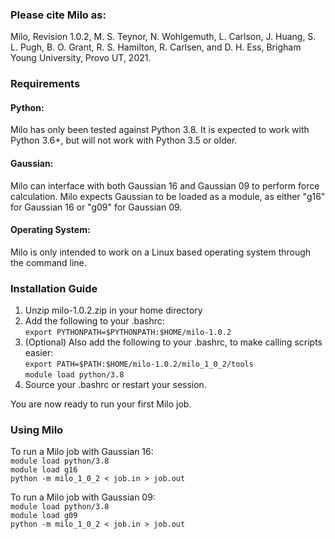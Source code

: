 ### Please cite Milo as:
Milo, Revision 1.0.2, M. S. Teynor, N. Wohlgemuth, L. Carlson, J. Huang, S. L. Pugh, B. O. Grant, R. S. Hamilton, R. Carlsen, and D. H. Ess, Brigham Young University, Provo UT, 2021.

### Requirements
#### Python:
Milo has only been tested against Python 3.8. It is expected to work with Python 3.6+, but will not work with Python 3.5 or older.

#### Gaussian:
Milo can interface with both Gaussian 16 and Gaussian 09 to perform force calculation. Milo expects Gaussian to be loaded as a module, as either "g16" for Gaussian 16 or "g09" for Gaussian 09.

#### Operating System:
Milo is only intended to work on a Linux based operating system through the command line.

### Installation Guide
1. Unzip milo-1.0.2.zip in your home directory  
2. Add the following to your .bashrc:  
  `export PYTHONPATH=$PYTHONPATH:$HOME/milo-1.0.2`  
3. (Optional) Also add the following to your .bashrc, to make calling scripts easier:  
	`export PATH=$PATH:$HOME/milo-1.0.2/milo_1_0_2/tools`  
	`module load python/3.8`  
4. Source your .bashrc or restart your session.  

You are now ready to run your first Milo job.  

### Using Milo
To run a Milo job with Gaussian 16:  
	`module load python/3.8`  
	`module load g16`  
	`python -m milo_1_0_2 < job.in > job.out`  

To run a Milo job with Gaussian 09:  
	`module load python/3.8`  
	`module load g09`  
	`python -m milo_1_0_2 < job.in > job.out`  
